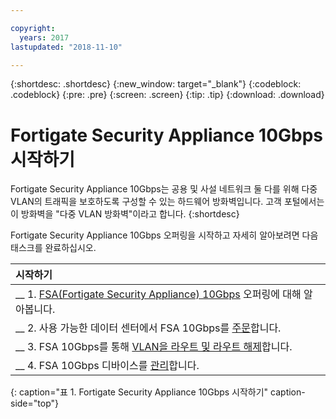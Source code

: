 ```yaml
---

copyright:
  years: 2017
lastupdated: "2018-11-10"

---
```


{:shortdesc: .shortdesc}
{:new_window: target="_blank"}
{:codeblock: .codeblock}
{:pre: .pre}
{:screen: .screen}
{:tip: .tip}
{:download: .download}

# Fortigate Security Appliance 10Gbps 시작하기

Fortigate Security Appliance 10Gbps는 공용 및 사설 네트워크 둘 다를 위해 다중 VLAN의 트래픽을 보호하도록 구성할 수 있는 하드웨어 방화벽입니다. 고객 포털에서는 이 방화벽을 "다중 VLAN 방화벽"이라고 합니다.
{:shortdesc}

Fortigate Security Appliance 10Gbps 오퍼링을 시작하고 자세히 알아보려면 다음 태스크를 완료하십시오.

|시작하기       |
|:------------------|
|__ 1. [FSA(Fortigate Security Appliance) 10Gbps](about.html) 오퍼링에 대해 알아봅니다. |
|__ 2. 사용 가능한 데이터 센터에서 FSA 10Gbps를 [주문](ordering-firewall.html)합니다. |
|__ 3. FSA 10Gbps를 통해 [VLAN을 라우트 및 라우트 해제](managing-vlans.html)합니다.  |
|__ 4. FSA 10Gbps 디바이스를 [관리](managing-firewall-device-details.html)합니다.
{: caption="표 1. Fortigate Security Appliance 10Gbps 시작하기" caption-side="top"} 
